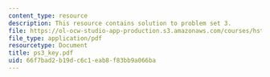 ```yaml
---
content_type: resource
description: This resource contains solution to problem set 3.
file: https://ol-ocw-studio-app-production.s3.amazonaws.com/courses/hst-161-molecular-biology-and-genetics-in-modern-medicine-fall-2007/66f7bad2b19dc6c1eab8f83bb9a066ba_ps3_key.pdf
file_type: application/pdf
resourcetype: Document
title: ps3_key.pdf
uid: 66f7bad2-b19d-c6c1-eab8-f83bb9a066ba
---
```

